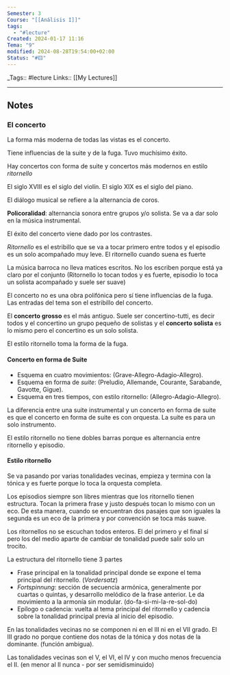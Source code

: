 ```yaml
---
Semester: 3
Course: "[[Análisis I]]"
tags:
  - "#lecture"
Created: 2024-01-17 11:16
Tema: "9"
modified: 2024-08-28T19:54:00+02:00
Status: "#🟨"
---
```


\_Tags::  #lecture 
Links:: [[My Lectures]]
___

## Notes

### El concerto

La forma más moderna de todas las vistas es el concerto.

Tiene influencias de la suite y de la fuga. Tuvo muchísimo éxito.

Hay concertos con forma de suite y concertos más modernos en estilo *ritornello*

El siglo XVIII es el siglo del violín. El siglo XIX es el siglo del piano.

El diálogo musical se refiere a la alternancia de coros.

**Policoralidad**: alternancia sonora entre grupos y/o solista. Se va a dar solo en la música instrumental.

El éxito del concerto viene dado por los contrastes.

*Ritornello* es el estribillo que se va a tocar primero entre todos y el episodio es un solo acompañado muy leve. El ritornello cuando suena es fuerte

La música barroca no lleva matices escritos. No los escriben porque está ya claro por el conjunto (Ritornello lo tocan todos y es fuerte, episodio lo toca un solista acompañado y suele ser suave)

El concerto no es una obra polifónica pero sí tiene influencias de la fuga. Las entradas del tema son el estribillo del concerto.

El **concerto grosso** es el más antiguo. Suele ser concertino-tutti, es decir todos y el concertino un grupo pequeño de solistas y el **concerto solista** es lo mismo pero el concertino es un solo solista.


El estilo ritornello toma la forma de la fuga.

#### Concerto en forma de Suite

- Esquema en cuatro movimientos: (Grave-Allegro-Adagio-Allegro).
- Esquema en forma de *suite*: (Preludio, Allemande, Courante, Sarabande, Gavotte, Gigue).
- Esquema en tres tiempos, con estilo ritornello: (Allegro-Adagio-Allegro).

La diferencia entre una suite instrumental y un concerto en forma de suite es que el concerto en forma de suite es con orquesta. La suite es para un solo instrumento.

El estilo ritornello no tiene dobles barras porque es alternancia entre ritornello y episodio.

#### Estilo ritornello 

Se va pasando por varias tonalidades vecinas, empieza y termina con la tónica y es fuerte porque lo toca la orquesta completa.

Los episodios siempre son libres mientras que los ritornello tienen estructura. Tocan la primera frase y justo después tocan lo mismo con un eco. De esta manera, cuando se encuentran dos pasajes que son iguales la segunda es un eco de la primera y por convención se toca más suave.

Los ritornellos no se escuchan todos enteros. El del primero y el final sí pero los del medio aparte de cambiar de tonalidad puede salir solo un trocito.

La estructura del ritornello tiene 3 partes
- Frase principal en la tonalidad principal donde se expone el tema principal del ritornello. (*Vordersatz*)
 - *Fortspinnung*: sección de secuencia armónica, generalmente por cuartas o quintas, y desarrollo melódico de la frase anterior. Le da movimiento a la armonía sin modular. (do-fa-si-mi-la-re-sol-do)
- Epílogo o cadencia: vuelta al tema principal del ritornello y cadencia sobre la tonalidad principal previa al inicio del episodio.

En las tonalidades vecinas no se componen ni en el III ni en el VII grado. El III grado no porque contiene dos notas de la tónica y dos notas de la dominante. (función ambigua).

Las tonalidades vecinas son el V, el VI, el IV y con mucho menos frecuencia el II. (en menor al II nunca - por ser semidisminuido)











